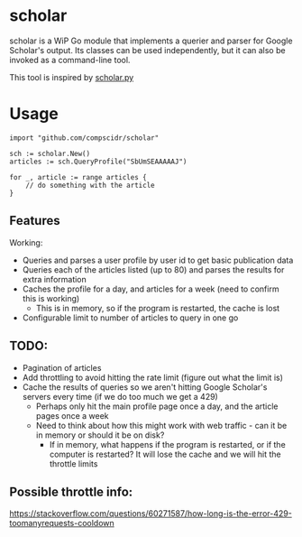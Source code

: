 # scholar
scholar is a WiP Go module that implements a querier and parser for Google Scholar's output. Its classes can be used 
independently, but it can also be invoked as a command-line tool.

This tool is inspired by [scholar.py](https://github.com/ckreibich/scholar.py)

# Usage
```
import "github.com/compscidr/scholar"

sch := scholar.New()
articles := sch.QueryProfile("SbUmSEAAAAAJ")

for _, article := range articles {
	// do something with the article
}
```

## Features
Working:
* Queries and parses a user profile by user id to get basic publication data
* Queries each of the articles listed (up to 80) and parses the results for extra information
* Caches the profile for a day, and articles for a week (need to confirm this is working)
  * This is in memory, so if the program is restarted, the cache is lost
* Configurable limit to number of articles to query in one go

## TODO:
* Pagination of articles
* Add throttling to avoid hitting the rate limit (figure out what the limit is)
* Cache the results of queries so we aren't hitting Google Scholar's servers every time (if we do too much we get a 429)
  * Perhaps only hit the main profile page once a day, and the article pages once a week
  * Need to think about how this might work with web traffic - can it be in memory or should it be on disk?
    * If in memory, what happens if the program is restarted, or if the computer is restarted? It will lose the cache and we will hit the throttle limits

## Possible throttle info:
https://stackoverflow.com/questions/60271587/how-long-is-the-error-429-toomanyrequests-cooldown